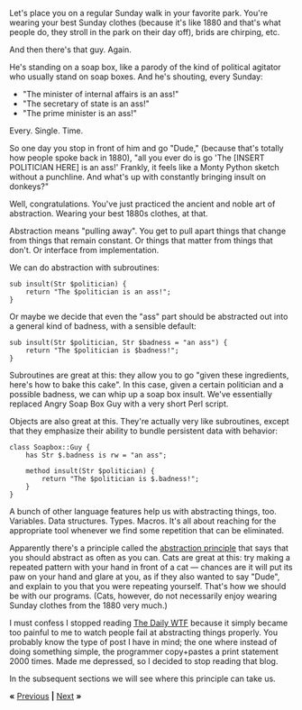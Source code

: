 Let's place you on a regular Sunday walk in your favorite park. You're wearing
your best Sunday clothes (because it's like 1880 and that's what people do,
they stroll in the park on their day off), brids are chirping, etc.

And then there's that guy. Again.

He's standing on a soap box, like a parody of the kind of political agitator
who usually stand on soap boxes. And he's shouting, every Sunday:

* "The minister of internal affairs is an ass!"
* "The secretary of state is an ass!"
* "The prime minister is an ass!"

Every. Single. Time.

So one day you stop in front of him and go "Dude," (because that's totally how
people spoke back in 1880), "all you ever do is go 'The [INSERT POLITICIAN
HERE] is an ass!' Frankly, it feels like a Monty Python sketch without a
punchline. And what's up with constantly bringing insult on donkeys?"

Well, congratulations. You've just practiced the ancient and noble art of
abstraction. Wearing your best 1880s clothes, at that.

Abstraction means "pulling away". You get to pull apart things that change from
things that remain constant. Or things that matter from things that don't. Or
interface from implementation.

We can do abstraction with subroutines:

    sub insult(Str $politician) {
        return "The $politician is an ass!";
    }

Or maybe we decide that even the "ass" part should be abstracted out into a
general kind of badness, with a sensible default:

    sub insult(Str $politician, Str $badness = "an ass") {
        return "The $politician is $badness!";
    }

Subroutines are great at this: they allow you to go "given these ingredients,
here's how to bake this cake". In this case, given a certain politician and a
possible badness, we can whip up a soap box insult. We've essentially replaced
Angry Soap Box Guy with a very short Perl script.

Objects are also great at this. They're actually very like subroutines, except
that they emphasize their ability to bundle persistent data with behavior:

    class Soapbox::Guy {
        has Str $.badness is rw = "an ass";

        method insult(Str $politician) {
            return "The $politician is $.badness!";
        }
    }

A bunch of other language features help us with abstracting things, too.
Variables. Data structures. Types. Macros. It's all about reaching for the
appropriate tool whenever we find some repetition that can be eliminated.

Apparently there's a principle called the
[abstraction principle](https://en.wikipedia.org/wiki/Abstraction_principle)
that says that you should abstract as often as you can. Cats are great at this:
try making a repeated pattern with your hand in front of a cat &mdash; chances
are it will put its paw on your hand and glare at you, as if they also wanted
to say "Dude", and explain to you that you were repeating yourself. That's how
we should be with our programs. (Cats, however, do not necessarily enjoy wearing
Sunday clothes from the 1880 very much.)

I must confess I stopped reading [The Daily WTF](http://thedailywtf.com/)
because it simply became too painful to me to watch people fail at abstracting
things properly. You probably know the type of post I have in mind; the one
where instead of doing something simple, the programmer copy+pastes a print
statement 2000 times. Made me depressed, so I decided to stop reading that
blog.

In the subsequent sections we will see where this principle can take us.

**«** [Previous](central.md) **|** [Next](PROMISE.md) **»**
